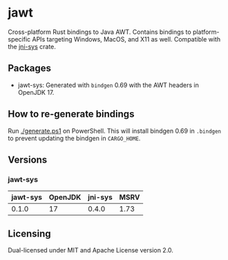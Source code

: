# jawt

Cross-platform Rust bindings to Java AWT. Contains bindings to platform-specific APIs targeting Windows, MacOS, and X11 as well. Compatible with the [jni-sys](https://crates.io/crates/jni-sys) crate.

## Packages

- jawt-sys: Generated with `bindgen` 0.69 with the AWT headers in OpenJDK 17.

## How to re-generate bindings

Run [./generate.ps1](./generate.ps1) on PowerShell. This will install bindgen 0.69 in `.bindgen` to prevent updating the bindgen in `CARGO_HOME`.

## Versions

### jawt-sys

| jawt-sys | OpenJDK | jni-sys | MSRV |
| -------- | ------- | ------- | ---- |
| 0.1.0    | 17      | 0.4.0   | 1.73 |

## Licensing

Dual-licensed under MIT and Apache License version 2.0.
